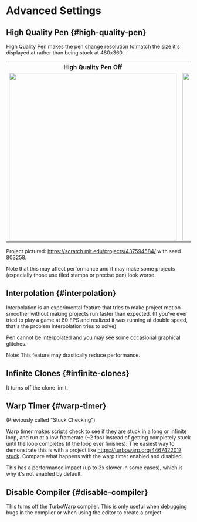 # Advanced Settings

## High Quality Pen {#high-quality-pen}

High Quality Pen makes the pen change resolution to match the size it's displayed at rather than being stuck at 480x360.

<table>
<tr>
<th>High Quality Pen Off</th>
<th>High Quality Pen On</th>
</tr>
<tr>
<td><img src={require('./assets/hqp-off.png').default} height="457" width="457" height="425" /></td>
<td><img src={require('./assets/hqp-on.png').default} height="457" width="457" height="425" /></td>
</tr>
</table>

Project pictured: https://scratch.mit.edu/projects/437594584/ with seed 803258.

Note that this may affect performance and it may make some projects (especially those use tiled stamps or precise pen) look worse.

## Interpolation {#interpolation}

Interpolation is an experimental feature that tries to make project motion smoother without making projects run faster than expected. (If you've ever tried to play a game at 60 FPS and realized it was running at double speed, that's the problem interpolation tries to solve)

Pen cannot be interpolated and you may see some occasional graphical glitches.

Note: This feature may drastically reduce performance.

## Infinite Clones {#infinite-clones}

It turns off the clone limit.

## Warp Timer {#warp-timer}

(Previously called "Stuck Checking")

Warp timer makes scripts check to see if they are stuck in a long or infinite loop, and run at a low framerate (~2 fps) instead of getting completely stuck until the loop completes (if the loop ever finishes). The easiest way to demonstrate this is with a project like https://turbowarp.org/446742201?stuck. Compare what happens with the warp timer enabled and disabled.

This has a performance impact (up to 3x slower in some cases), which is why it's not enabled by default.

## Disable Compiler {#disable-compiler}

This turns off the TurboWarp compiler. This is only useful when debugging bugs in the compiler or when using the editor to create a project.
